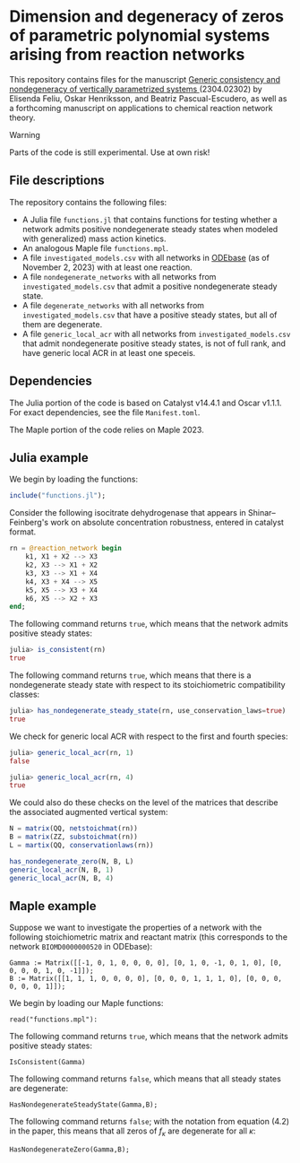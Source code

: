 # Dimension and degeneracy of zeros of parametric polynomial systems arising from reaction networks
This repository contains files for the manuscript [Generic consistency and nondegeneracy of vertically parametrized systems
](https://arxiv.org/abs/2304.02302) (2304.02302) by Elisenda Feliu, Oskar Henriksson, and Beatriz Pascual-Escudero, as well 
as a forthcoming manuscript on applications to chemical reaction network theory.

> [!WARNING]  
> Parts of the code is still experimental. Use at own risk!

## File descriptions
The repository contains the following files:
* A Julia file `functions.jl` that contains functions for testing whether a network admits positive nondegenerate steady states when modeled with generalized) mass action kinetics.
* An analogous Maple file `functions.mpl`.
* A file `investigated_models.csv` with all networks in [ODEbase](https://www.odebase.org/) (as of November 2, 2023) with at least one reaction.
* A file `nondegenerate_networks` with all networks from `investigated_models.csv` that admit a positive nondegenerate steady state.
* A file `degenerate_networks` with all networks from `investigated_models.csv` that have a positive steady states, but all of them are degenerate.
* A file `generic_local_acr` with all networks from `investigated_models.csv` that admit nondegenerate positive steady states, is not of full rank, and have generic local ACR in at least one speceis.

## Dependencies

The Julia portion of the code is based on Catalyst v14.4.1 and Oscar v1.1.1. For exact dependencies, see the file `Manifest.toml`.

The Maple portion of the code relies on Maple 2023.

## Julia example

We begin by loading the functions:

```julia
include("functions.jl");
```

Consider the following isocitrate dehydrogenase that appears in Shinar–Feinberg's work on absolute concentration robustness, entered in catalyst format.

```julia
rn = @reaction_network begin 
    k1, X1 + X2 --> X3
    k2, X3 --> X1 + X2
    k3, X3 --> X1 + X4
    k4, X3 + X4 --> X5
    k5, X5 --> X3 + X4
    k6, X5 --> X2 + X3 
end;
```

The following command returns `true`, which means that the network admits positive steady states:

```julia
julia> is_consistent(rn)
true
```

The following command returns `true`, which means that there is a nondegenerate steady state with respect to its stoichiometric compatibility classes:

```julia
julia> has_nondegenerate_steady_state(rn, use_conservation_laws=true)
true
```

We check for generic local ACR with respect to the first and fourth species:

```julia
julia> generic_local_acr(rn, 1)
false

julia> generic_local_acr(rn, 4)
true
```

We could also do these checks on the level of the matrices that describe the associated augmented vertical system:

```julia
N = matrix(QQ, netstoichmat(rn))
B = matrix(ZZ, substoichmat(rn))
L = martix(QQ, conservationlaws(rn))

has_nondegenerate_zero(N, B, L)
generic_local_acr(N, B, 1)
generic_local_acr(N, B, 4)

```


## Maple example
Suppose we want to investigate the properties of a network with the following stoichiometric matrix and reactant matrix (this corresponds to the network `BIOMD0000000520` in ODEbase):

```
Gamma := Matrix([[-1, 0, 1, 0, 0, 0, 0], [0, 1, 0, -1, 0, 1, 0], [0, 0, 0, 0, 1, 0, -1]]);
B := Matrix([[1, 1, 1, 0, 0, 0, 0], [0, 0, 0, 1, 1, 1, 0], [0, 0, 0, 0, 0, 0, 1]]);
```

We begin by loading our Maple functions:

```
read("functions.mpl"):
```

The following command returns `true`, which means that the network admits positive steady states:

```
IsConsistent(Gamma)
```

The following command returns `false`, which means that all steady states are degenerate:

```
HasNondegenerateSteadyState(Gamma,B);
```

The following command returns `false`; with the notation from equation (4.2) in the paper, this means that all zeros of $f_\kappa$ are degenerate for all $\kappa$:
```
HasNondegenerateZero(Gamma,B);
```
